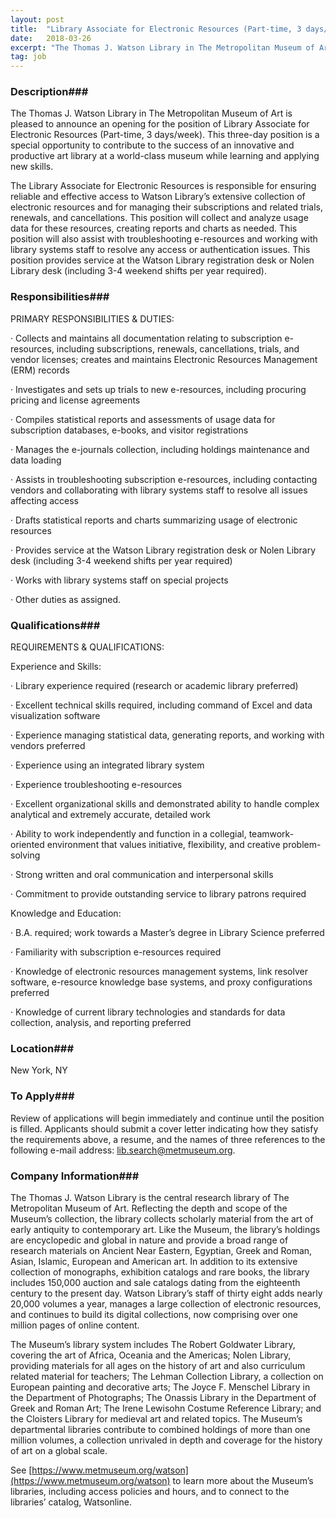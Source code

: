 ```yaml
---
layout: post
title:  "Library Associate for Electronic Resources (Part-time, 3 days/week) - Thomas J. Watson Library at the Metropolitan Museum of Art"
date:   2018-03-26
excerpt: "The Thomas J. Watson Library in The Metropolitan Museum of Art is pleased to announce an opening for the position of Library Associate for Electronic Resources (Part-time, 3 days/week). This three-day position is a special opportunity to contribute to the success of an innovative and productive art library at a..."
tag: job
---
```


### Description###

The Thomas J. Watson Library in The Metropolitan Museum of Art is pleased to announce an opening for the position of Library Associate for Electronic Resources (Part-time, 3 days/week). This three-day position is a special opportunity to contribute to the success of an innovative and productive art library at a world-class museum while learning and applying new skills.

The Library Associate for Electronic Resources is responsible for ensuring reliable and effective access to Watson Library’s extensive collection of electronic resources and for managing their subscriptions and related trials, renewals, and cancellations. This position will collect and analyze usage data for these resources, creating reports and charts as needed. This position will also assist with troubleshooting e-resources and working with library systems staff to resolve any access or authentication issues. This position provides service at the Watson Library registration desk or Nolen Library desk (including 3-4 weekend shifts per year required).


### Responsibilities###

PRIMARY RESPONSIBILITIES & DUTIES:

· Collects and maintains all documentation relating to subscription e-resources, including subscriptions, renewals, cancellations, trials, and vendor licenses; creates and maintains Electronic Resources Management (ERM) records

· Investigates and sets up trials to new e-resources, including procuring pricing and license agreements

· Compiles statistical reports and assessments of usage data for subscription databases, e-books, and visitor registrations

· Manages the e-journals collection, including holdings maintenance and data loading

· Assists in troubleshooting subscription e-resources, including contacting vendors and collaborating with library systems staff to resolve all issues affecting access

· Drafts statistical reports and charts summarizing usage of electronic resources

· Provides service at the Watson Library registration desk or Nolen Library desk (including 3-4 weekend shifts per year required)

· Works with library systems staff on special projects

· Other duties as assigned.


### Qualifications###

REQUIREMENTS & QUALIFICATIONS:

Experience and Skills:

· Library experience required (research or academic library preferred)

· Excellent technical skills required, including command of Excel and data visualization software

· Experience managing statistical data, generating reports, and working with vendors preferred

· Experience using an integrated library system

· Experience troubleshooting e-resources

· Excellent organizational skills and demonstrated ability to handle complex analytical and extremely accurate, detailed work

· Ability to work independently and function in a collegial, teamwork-oriented environment that values initiative, flexibility, and creative problem-solving

· Strong written and oral communication and interpersonal skills

· Commitment to provide outstanding service to library patrons required

Knowledge and Education:

· B.A. required; work towards a Master’s degree in Library Science preferred

· Familiarity with subscription e-resources required

· Knowledge of electronic resources management systems, link resolver software, e-resource knowledge base systems, and proxy configurations preferred

· Knowledge of current library technologies and standards for data collection, analysis, and reporting preferred




### Location###

New York, NY




### To Apply###

Review of applications will begin immediately and continue until the position is filled. Applicants should submit a cover letter indicating how they satisfy the requirements above, a resume, and the names of three references to the following e-mail address: lib.search@metmuseum.org.


### Company Information###

The Thomas J. Watson Library is the central research library of The Metropolitan Museum of Art. Reflecting the depth and scope of the Museum’s collection, the library collects scholarly material from the art of early antiquity to contemporary art. Like the Museum, the library’s holdings are encyclopedic and global in nature and provide a broad range of research materials on Ancient Near Eastern, Egyptian, Greek and Roman, Asian, Islamic, European and American art. In addition to its extensive collection of monographs, exhibition catalogs and rare books, the library includes 150,000 auction and sale catalogs dating from the eighteenth century to the present day. Watson Library’s staff of thirty eight adds nearly 20,000 volumes a year, manages a large collection of electronic resources, and continues to build its digital collections, now comprising over one million pages of online content.

The Museum’s library system includes The Robert Goldwater Library, covering the art of Africa, Oceania and the Americas; Nolen Library, providing materials for all ages on the history of art and also curriculum related material for teachers; The Lehman Collection Library, a collection on European painting and decorative arts; The Joyce F. Menschel Library in the Department of Photographs; The Onassis Library in the Department of Greek and Roman Art; The Irene Lewisohn Costume Reference Library; and the Cloisters Library for medieval art and related topics. The Museum’s departmental libraries contribute to combined holdings of more than one million volumes, a collection unrivaled in depth and coverage for the history of art on a global scale.

See [https://www.metmuseum.org/watson](https://www.metmuseum.org/watson) to learn more about the Museum’s libraries, including access policies and hours, and to connect to the libraries’ catalog, Watsonline.



